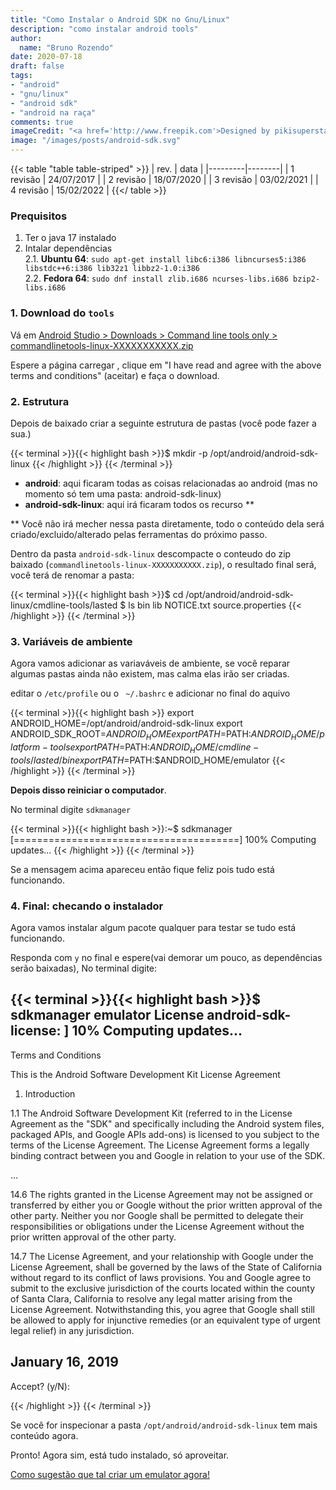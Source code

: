 ```yaml
---
title: "Como Instalar o Android SDK no Gnu/Linux"
description: "como instalar android tools"
author:
  name: "Bruno Rozendo"
date: 2020-07-18
draft: false
tags:
- "android"
- "gnu/linux"
- "android sdk"
- "android na raça"
comments: true
imageCredit: "<a href='http://www.freepik.com'>Designed by pikisuperstar / Freepik</a>"
image: "/images/posts/android-sdk.svg"
---
```



{{< table "table table-striped" >}}
| rev.  | data |
|---------|--------|
| 1 revisão      | 24/07/2017    |
| 2 revisão      | 18/07/2020    |
| 3 revisão      | 03/02/2021    |
| 4 revisão      | 15/02/2022    |
{{</ table >}}


### Prequisitos

 1. Ter o java 17 instalado
 2. Intalar dependências<br />
    2.1. __Ubuntu 64__:
        ```sudo apt-get install libc6:i386 libncurses5:i386 libstdc++6:i386 lib32z1 libbz2-1.0:i386```<br />
    2.2. __Fedora 64__:
         ```sudo dnf install zlib.i686 ncurses-libs.i686 bzip2-libs.i686```



### 1. Download do `tools`


Vá em [Android Studio > Downloads > Command line tools only > commandlinetools-linux-XXXXXXXXXXX.zip](https://developer.android.com/studio#command-tools)

Espere a página carregar , clique em "I have read and agree with the above terms and conditions" (aceitar) e  faça o download.


### 2. Estrutura

Depois de baixado criar a seguinte estrutura de pastas (você pode fazer a sua.)


{{< terminal >}}{{< highlight bash >}}$ mkdir -p /opt/android/android-sdk-linux
{{< /highlight >}}
{{< /terminal >}}


 - __android__: aqui ficaram todas as coisas relacionadas ao android (mas no momento só tem uma pasta: android-sdk-linux)
 - __android-sdk-linux__: aqui irá ficaram todos os recurso **

** Você não irá mecher nessa pasta diretamente, todo o conteúdo dela será criado/excluido/alterado pelas ferramentas do próximo passo.



Dentro da pasta `android-sdk-linux` descompacte o conteudo do zip baixado (`commandlinetools-linux-XXXXXXXXXXX.zip`), o resultado final será, você terá de renomar a pasta:

{{< terminal >}}{{< highlight bash >}}$ cd /opt/android/android-sdk-linux/cmdline-tools/lasted
$ ls
bin  lib  NOTICE.txt  source.properties
{{< /highlight >}}
{{< /terminal >}}


### 3. Variáveis de ambiente


Agora vamos adicionar as variaváveis de ambiente, se você reparar algumas pastas ainda não existem, mas calma elas irão ser criadas.

editar o `/etc/profile` ou o ` ~/.bashrc` e adicionar no final do aquivo

{{< terminal >}}{{< highlight bash >}}
export ANDROID_HOME=/opt/android/android-sdk-linux
export ANDROID_SDK_ROOT=$ANDROID_HOME
export PATH=$PATH:$ANDROID_HOME/platform-tools
export PATH=$PATH:$ANDROID_HOME/cmdline-tools/lasted/bin
export PATH=$PATH:$ANDROID_HOME/emulator
{{< /highlight >}}
{{< /terminal >}}


__Depois disso reiniciar o computador__.



No terminal digite `sdkmanager`


{{< terminal >}}{{< highlight bash >}}:~$ sdkmanager
[=======================================] 100% Computing updates...
{{< /highlight >}}
{{< /terminal >}}



Se a mensagem acima apareceu então fique feliz pois tudo está funcionando.


### 4. Final: checando o instalador

Agora vamos instalar algum pacote qualquer para testar se tudo está funcionando.

Responda com `y` no final e espere(vai demorar um pouco, as dependências serão baixadas), No terminal digite:

{{< terminal >}}{{< highlight bash >}}$ sdkmanager emulator
License android-sdk-license:            ] 10% Computing updates...              
---------------------------------------
Terms and Conditions

This is the Android Software Development Kit License Agreement

1. Introduction

1.1 The Android Software Development Kit (referred to in the License Agreement as the "SDK" and specifically including the Android system files, packaged APIs, and Google APIs add-ons) is licensed to you subject to the terms of the License Agreement. The License Agreement forms a legally binding contract between you and Google in relation to your use of the SDK.

...

14.6 The rights granted in the License Agreement may not be assigned or transferred by either you or Google without the prior written approval of the other party. Neither you nor Google shall be permitted to delegate their responsibilities or obligations under the License Agreement without the prior written approval of the other party.

14.7 The License Agreement, and your relationship with Google under the License Agreement, shall be governed by the laws of the State of California without regard to its conflict of laws provisions. You and Google agree to submit to the exclusive jurisdiction of the courts located within the county of Santa Clara, California to resolve any legal matter arising from the License Agreement. Notwithstanding this, you agree that Google shall still be allowed to apply for injunctive remedies (or an equivalent type of urgent legal relief) in any jurisdiction.


January 16, 2019
---------------------------------------
Accept? (y/N):


{{< /highlight >}}
{{< /terminal >}}


Se você for inspecionar a pasta `/opt/android/android-sdk-linux` tem mais conteúdo agora.

Pronto! Agora sim, está tudo instalado, só aproveitar. 

[Como sugestão que tal criar um emulator agora!](https://brunorozendo.com/post/criar-avd-gnu-linux.html)
